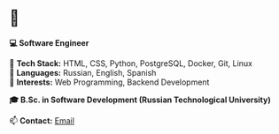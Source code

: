 # 👋  

**💻 Software Engineer**  

🔹 **Tech Stack:** HTML, CSS, Python, PostgreSQL, Docker, Git, Linux  
🔹 **Languages:** Russian, English, Spanish  
🔹 **Interests:** Web Programming, Backend Development

**🎓 B.Sc. in Software Development (Russian Technological University)**  

📫 **Contact:** [Email](mailto:dmromanenko@outlook.com)

<!---
arimakish88u/arimakish88u is a ✨ special ✨ repository because its `README.md` (this file) appears on your GitHub profile.
You can click the Preview link to take a look at your changes.
--->
